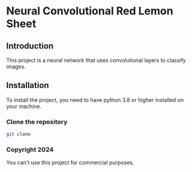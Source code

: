 # Neural Convolutional Red Lemon Sheet

## Introduction

This project is a neural network that uses convolutional layers to classify images.

## Installation

To install the project, you need to have python 3.8 or higher installed on your machine.

### Clone the repository

```bash
git clone 
```

### Copyright 2024

You can't use this project for commercial purposes.